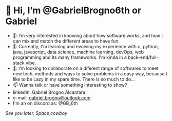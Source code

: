 # 👋 Hi, I’m @GabrielBrogno6th or Gabriel


- 👀: I’m very interested in knowing about how software works, and how I can mix and match the different areas to have fun.
- 🌱: Currently, I'm learning and evolving my experience with c, python, java, javascript, data science, machine learning, devOps, web programming
 and its many frameworks. I'm kinda in a back-end/full-stack vibe.
- 💞️: I’m looking to collaborate on a diferent range of softwares to meet new tech, methods and ways to solve problems in a easy way,
 because I like to be Lazy in my spare time. There is so much to do...
- 📫 Wanna talk or have something interesting to show?
- linkedIn: Gabriel Brogno Alcantara
- e-mail: gabriel.brogno@outlook.com
- I'm an on discord as: @GB_6th

*See you later, Space cowboy*

